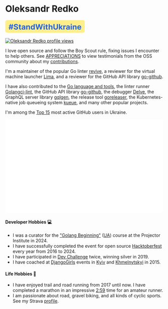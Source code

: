 # Oleksandr Redko

[![Stand With Ukraine](https://raw.githubusercontent.com/vshymanskyy/StandWithUkraine/main/badges/StandWithUkraine.svg)](https://stand-with-ukraine.pp.ua)

[![Oleksandr Redko profile views](https://u8views.com/api/v1/github/profiles/3228886/views/day-week-month-total-count.svg)](https://u8views.com/github/alexandear)

I love open source and follow the Boy Scout rule, fixing issues I encounter to help others.
See [APPRECIATIONS](APPRECIATIONS.md) to view testimonials from the OSS community about my [contributions](./CONTRIBUTIONS.md).

I'm a maintainer of the popular Go linter [revive](https://github.com/mgechev/revive/commits?author=alexandear),
a reviewer for the virtual machine launcher [Lima](https://lima-vm.io/docs/community/governance/#current-maintainers),
and a reviewer for the GitHub API library [go-github](https://github.com/google/go-github/blob/HEAD/REVIEWERS).

I have also contributed to the [Go language and tools](./CONTRIBUTIONS.md#google-go-git-repositories),
the linter runner [Golangci-lint](https://github.com/golangci/golangci-lint/commits?author=alexandear),
the GitHub API library [go-github](https://github.com/google/go-github/commits?author=alexandear),
the debugger [Delve](https://github.com/go-delve/delve/commits?author=alexandear),
the GraphQL server library [gqlgen](https://github.com/99designs/gqlgen/commits?author=alexandear),
the release tool [goreleaser](https://github.com/goreleaser/goreleaser/commits?author=alexandear),
the Kubernetes-native job queueing system [kueue](https://github.com/kubernetes-sigs/kueue/commits?author=alexandear),
and many other popular projects.

I'm among the [Top 15](https://github.com/gayanvoice/top-github-users/blob/20f13c1afe3588236fb8ae5fac11b7b01423e1a6/markdown/public_contributions/ukraine.md) most active GitHub users in Ukraine.

<a href="CONTRIBUTIONS.md">
  <img align="center" src="github-metrics.svg" alt="Metrics" width="500">
</a>

#### Developer Hobbies :computer:

- I was a curator for the ["Golang Beginning"](https://prjctr-com.translate.goog/course/golang-beginning?_x_tr_sl=auto&_x_tr_tl=en&_x_tr_hl=en&_x_tr_pto=wapp&_x_tr_hist=t) ([UA](https://prjctr.com/course/golang-beginning)) course at the Projector Institute in 2024.
- I have successfully completed the event for open source [Hacktoberfest](https://hacktoberfest.com) every year from 2016 to 2024.
- I have participated in [Dev Challenge](https://devchallenge.it/) twice, winning silver in 2019.
- I have coached at [DjangoGirls](https://djangogirls.org) events in [Kyiv](https://www.facebook.com/djangogirlskyiv/photos/a.1597027043880257/1597028007213494) and [Khmelnytskyi](https://www.facebook.com/uapycon/photos/a.903859323029360/903862623029030) in 2015.

#### Life Hobbies :runner:

- I have enjoyed trail and road running from 2017 until now. I have completed a marathon in an impressive [2:59](https://www.strava.com/activities/2749444073) time for an amateur runner.
- I am passionate about road, gravel biking, and all kinds of cyclic sports. See my Strava [profile](https://www.strava.com/athletes/alexandear).
